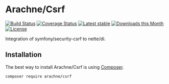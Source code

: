 Arachne/Csrf
====

[![Build Status](https://img.shields.io/travis/Arachne/Csrf/master.svg?style=flat-square)](https://travis-ci.org/Arachne/Csrf/branches)
[![Coverage Status](https://img.shields.io/coveralls/Arachne/Csrf/master.svg?style=flat-square)](https://coveralls.io/github/Arachne/Csrf?branch=master)
[![Latest stable](https://img.shields.io/packagist/v/arachne/csrf.svg?style=flat-square)](https://packagist.org/packages/arachne/csrf)
[![Downloads this Month](https://img.shields.io/packagist/dm/arachne/csrf.svg?style=flat-square)](https://packagist.org/packages/arachne/csrf)
[![License](https://img.shields.io/badge/license-MIT-blue.svg?style=flat-square)](https://github.com/Arachne/Csrf/blob/master/license.md)

Integration of symfony/security-csrf to nette/di.

Installation
----

The best way to install Arachne/Csrf is using [Composer](http://getcomposer.org/).

```sh
composer require arachne/csrf
```
